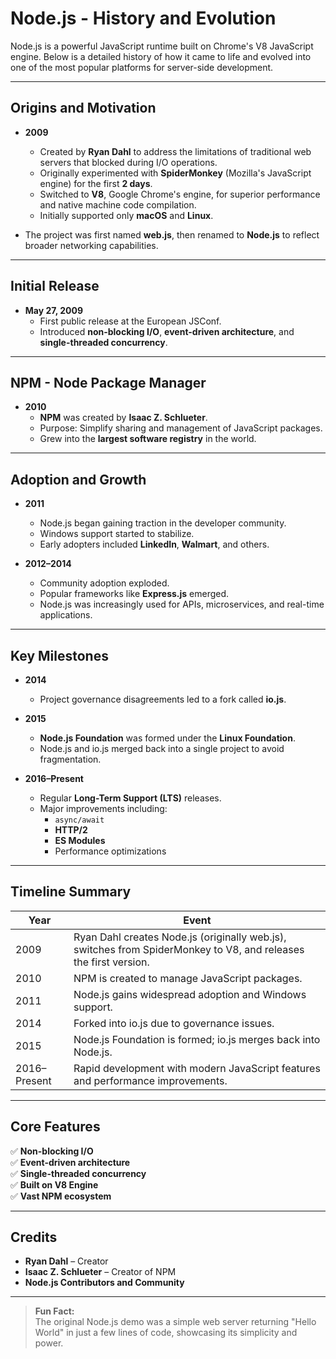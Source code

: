 # Node.js - History and Evolution

Node.js is a powerful JavaScript runtime built on Chrome's V8 JavaScript engine. Below is a detailed history of how it came to life and evolved into one of the most popular platforms for server-side development.

---

## Origins and Motivation

- **2009**
  - Created by **Ryan Dahl** to address the limitations of traditional web servers that blocked during I/O operations.
  - Originally experimented with **SpiderMonkey** (Mozilla's JavaScript engine) for the first **2 days**.
  - Switched to **V8**, Google Chrome's engine, for superior performance and native machine code compilation.
  - Initially supported only **macOS** and **Linux**.

- The project was first named **web.js**, then renamed to **Node.js** to reflect broader networking capabilities.

---

## Initial Release

- **May 27, 2009**
  - First public release at the European JSConf.
  - Introduced **non-blocking I/O**, **event-driven architecture**, and **single-threaded concurrency**.

---

## NPM - Node Package Manager

- **2010**
  - **NPM** was created by **Isaac Z. Schlueter**.
  - Purpose: Simplify sharing and management of JavaScript packages.
  - Grew into the **largest software registry** in the world.

---

## Adoption and Growth

- **2011**
  - Node.js began gaining traction in the developer community.
  - Windows support started to stabilize.
  - Early adopters included **LinkedIn**, **Walmart**, and others.

- **2012–2014**
  - Community adoption exploded.
  - Popular frameworks like **Express.js** emerged.
  - Node.js was increasingly used for APIs, microservices, and real-time applications.

---

## Key Milestones

- **2014**
  - Project governance disagreements led to a fork called **io.js**.

- **2015**
  - **Node.js Foundation** was formed under the **Linux Foundation**.
  - Node.js and io.js merged back into a single project to avoid fragmentation.

- **2016–Present**
  - Regular **Long-Term Support (LTS)** releases.
  - Major improvements including:
    - `async/await`
    - **HTTP/2**
    - **ES Modules**
    - Performance optimizations

---

## Timeline Summary

| Year | Event |
|------|----------------------------------------|
| 2009 | Ryan Dahl creates Node.js (originally web.js), switches from SpiderMonkey to V8, and releases the first version. |
| 2010 | NPM is created to manage JavaScript packages. |
| 2011 | Node.js gains widespread adoption and Windows support. |
| 2014 | Forked into io.js due to governance issues. |
| 2015 | Node.js Foundation is formed; io.js merges back into Node.js. |
| 2016–Present | Rapid development with modern JavaScript features and performance improvements. |

---

## Core Features

✅ **Non-blocking I/O**  
✅ **Event-driven architecture**  
✅ **Single-threaded concurrency**  
✅ **Built on V8 Engine**  
✅ **Vast NPM ecosystem**  

---

##  Credits

- **Ryan Dahl** – Creator
- **Isaac Z. Schlueter** – Creator of NPM
- **Node.js Contributors and Community**

---

> **Fun Fact:**  
> The original Node.js demo was a simple web server returning "Hello World" in just a few lines of code, showcasing its simplicity and power.

